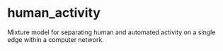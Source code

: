 # human_activity
Mixture model for separating human and automated activity on a single edge within a computer network.
